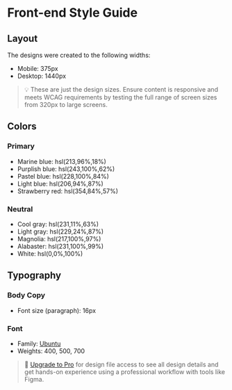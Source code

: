 # Front-end Style Guide

## Layout

The designs were created to the following widths:

- Mobile: 375px
- Desktop: 1440px

> 💡 These are just the design sizes. Ensure content is responsive and meets WCAG requirements by testing the full range of screen sizes from 320px to large screens.

## Colors

### Primary

- Marine blue: hsl(213,96%,18%)
- Purplish blue: hsl(243,100%,62%)
- Pastel blue: hsl(228,100%,84%)
- Light blue: hsl(206,94%,87%)
- Strawberry red: hsl(354,84%,57%)

### Neutral

- Cool gray: hsl(231,11%,63%)
- Light gray: hsl(229,24%,87%)
- Magnolia: hsl(217,100%,97%)
- Alabaster: hsl(231,100%,99%)
- White: hsl(0,0%,100%)

## Typography

### Body Copy

- Font size (paragraph): 16px

### Font

- Family: [Ubuntu](https://fonts.google.com/specimen/Ubuntu)
- Weights: 400, 500, 700

> 💎 [Upgrade to Pro](https://www.frontendmentor.io/pro?ref=style-guide) for design file access to see all design details and get hands-on experience using a professional workflow with tools like Figma.
